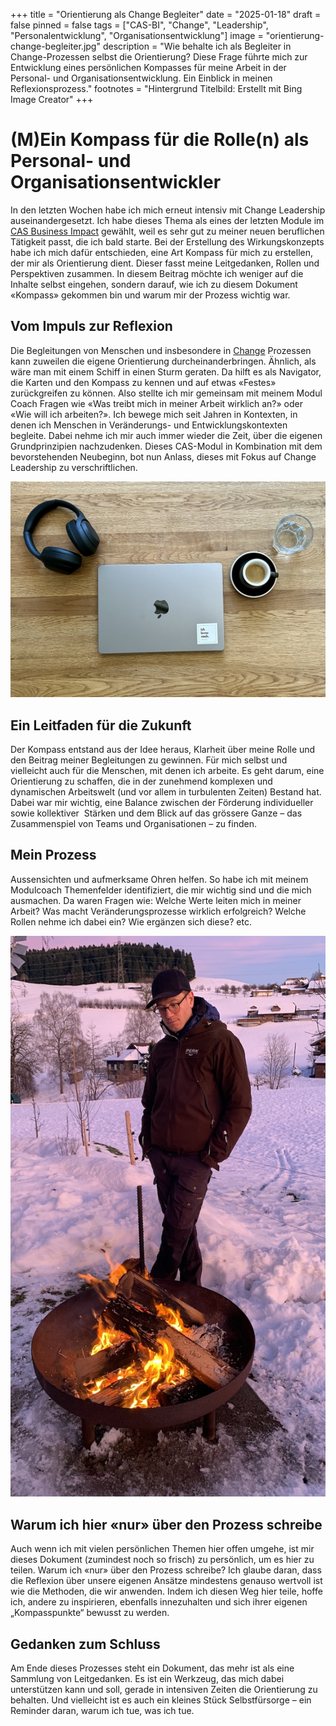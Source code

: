 +++
title = "Orientierung als Change Begleiter"
date = "2025-01-18"
draft = false
pinned = false
tags = ["CAS-BI", "Change", "Leadership", "Personalentwicklung", "Organisationsentwicklung"]
image = "orientierung-change-begleiter.jpg"
description = "Wie behalte ich als Begleiter in Change-Prozessen selbst die Orientierung? Diese Frage führte mich zur Entwicklung eines persönlichen Kompasses für meine Arbeit in der Personal- und Organisationsentwicklung. Ein Einblick in meinen Reflexionsprozess."
footnotes = "Hintergrund Titelbild: Erstellt mit Bing Image Creator"
+++
# **(M)Ein Kompass für die Rolle(n) als Personal- und Organisationsentwickler** 

In den letzten Wochen habe ich mich erneut intensiv mit Change Leadership auseinandergesetzt. Ich habe dieses Thema als eines der letzten Module im [CAS Business Impact](https://www.bensblog.ch/cas_businessimpact_verzeichnis/) gewählt, weil es sehr gut zu meiner neuen beruflichen Tätigkeit passt, die ich bald starte. Bei der Erstellung des Wirkungskonzepts habe ich mich dafür entschieden, eine Art Kompass für mich zu erstellen, der mir als Orientierung dient. Dieser fasst meine Leitgedanken, Rollen und Perspektiven zusammen. In diesem Beitrag möchte ich weniger auf die Inhalte selbst eingehen, sondern darauf, wie ich zu diesem Dokument «Kompass» gekommen bin und warum mir der Prozess wichtig war.

## **Vom Impuls zur Reflexion**

Die Begleitungen von Menschen und insbesondere in [Change](https://www.bensblog.ch/tags/change/) Prozessen kann zuweilen die eigene Orientierung durcheinanderbringen. Ähnlich, als wäre man mit einem Schiff in einen Sturm geraten. Da hilft es als Navigator, die Karten und den Kompass zu kennen und auf etwas «Festes» zurückgreifen zu können. Also stellte ich mir gemeinsam mit meinem Modul Coach Fragen wie «Was treibt mich in meiner Arbeit wirklich an?» oder «Wie will ich arbeiten?». Ich bewege mich seit Jahren in Kontexten, in denen ich Menschen in Veränderungs- und Entwicklungskontexten begleite. Dabei nehme ich mir auch immer wieder die Zeit, über die eigenen Grundprinzipien nachzudenken. Dieses CAS-Modul in Kombination mit dem bevorstehenden Neubeginn, bot nun Anlass, dieses mit Fokus auf Change Leadership zu verschriftlichen. 

![](img_0414.jpg)

## **Ein Leitfaden für die Zukunft**

Der Kompass entstand aus der Idee heraus, Klarheit über meine Rolle und den Beitrag meiner Begleitungen zu gewinnen. Für mich selbst und vielleicht auch für die Menschen, mit denen ich arbeite. Es geht darum, eine Orientierung zu schaffen, die in der zunehmend komplexen und dynamischen Arbeitswelt (und vor allem in turbulenten Zeiten) Bestand hat. Dabei war mir wichtig, eine Balance zwischen der Förderung individueller sowie kollektiver  Stärken und dem Blick auf das grössere Ganze – das Zusammenspiel von Teams und Organisationen – zu finden.

## **Mein Prozess**

Aussensichten und aufmerksame Ohren helfen. So habe ich mit meinem Modulcoach Themenfelder identifiziert, die mir wichtig sind und die mich ausmachen. Da waren Fragen wie: Welche Werte leiten mich in meiner Arbeit? Was macht Veränderungsprozesse wirklich erfolgreich? Welche Rollen nehme ich dabei ein? Wie ergänzen sich diese? etc. 

![](42603dad-d5ab-4792-b7e8-3b8eeee9fc14-2.jpg)

## **Warum ich hier «nur» über den Prozess schreibe**

Auch wenn ich mit vielen persönlichen Themen hier offen umgehe, ist mir dieses Dokument (zumindest noch so frisch) zu persönlich, um es hier zu teilen. Warum ich «nur» über den Prozess schreibe? Ich glaube daran, dass die Reflexion über unsere eigenen Ansätze mindestens genauso wertvoll ist wie die Methoden, die wir anwenden. Indem ich diesen Weg hier teile, hoffe ich, andere zu inspirieren, ebenfalls innezuhalten und sich ihrer eigenen „Kompasspunkte“ bewusst zu werden.

## **Gedanken zum Schluss**

Am Ende dieses Prozesses steht ein Dokument, das mehr ist als eine Sammlung von Leitgedanken. Es ist ein Werkzeug, das mich dabei unterstützen kann und soll, gerade in intensiven Zeiten die Orientierung zu behalten. Und vielleicht ist es auch ein kleines Stück Selbstfürsorge – ein Reminder daran, warum ich tue, was ich tue.